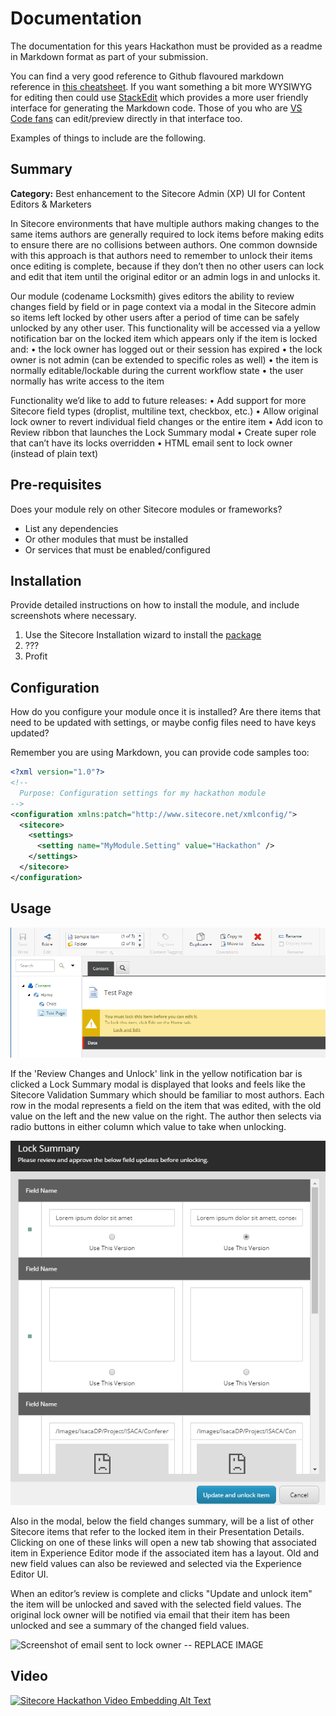 # Documentation

The documentation for this years Hackathon must be provided as a readme in Markdown format as part of your submission. 

You can find a very good reference to Github flavoured markdown reference in [this cheatsheet](https://github.com/adam-p/markdown-here/wiki/Markdown-Cheatsheet). If you want something a bit more WYSIWYG for editing then could use [StackEdit](https://stackedit.io/app) which provides a more user friendly interface for generating the Markdown code. Those of you who are [VS Code fans](https://code.visualstudio.com/docs/languages/markdown#_markdown-preview) can edit/preview directly in that interface too.

Examples of things to include are the following.

## Summary

**Category:** Best enhancement to the Sitecore Admin (XP) UI for Content Editors & Marketers

In Sitecore environments that have multiple authors making changes to the same items authors are generally required to lock items before making edits to ensure there are no collisions between authors. One common downside with this approach is that authors need to remember to unlock their items once editing is complete, because if they don’t then no other users can lock and edit that item until the original editor or an admin logs in and unlocks it.

Our module (codename Locksmith) gives editors the ability to review changes field by field or in page context via a modal in the Sitecore admin so items left locked by other users after a period of time can be safely unlocked by any other user. This functionality will be accessed via a yellow notification bar on the locked item which appears only if the item is locked and: 
	•	the lock owner has logged out or their session has expired
	•	the lock owner is not admin (can be extended to specific roles as well)
	•	the item is normally editable/lockable during the current workflow state
	•	the user normally has write access to the item

Functionality we’d like to add to future releases: 
	•	Add support for more Sitecore field types (droplist, multiline text, checkbox, etc.)
	•	Allow original lock owner to revert individual field changes or the entire item
	•	Add icon to Review ribbon that launches the Lock Summary modal
	•	Create super role that can’t have its locks overridden
	•	HTML email sent to lock owner (instead of plain text)


## Pre-requisites

Does your module rely on other Sitecore modules or frameworks?

- List any dependencies
- Or other modules that must be installed
- Or services that must be enabled/configured

## Installation

Provide detailed instructions on how to install the module, and include screenshots where necessary.

1. Use the Sitecore Installation wizard to install the [package](#link-to-package)
2. ???
3. Profit

## Configuration

How do you configure your module once it is installed? Are there items that need to be updated with settings, or maybe config files need to have keys updated?

Remember you are using Markdown, you can provide code samples too:

```xml
<?xml version="1.0"?>
<!--
  Purpose: Configuration settings for my hackathon module
-->
<configuration xmlns:patch="http://www.sitecore.net/xmlconfig/">
  <sitecore>
    <settings>
      <setting name="MyModule.Setting" value="Hackathon" />
    </settings>
  </sitecore>
</configuration>
```

## Usage

![Screenshot of Notification Bar](images/notification-lock.png?raw=true "Notification Lock")

If the 'Review Changes and Unlock' link in the yellow notification bar is clicked a Lock Summary modal is displayed that looks and feels like the Sitecore Validation Summary which should be familiar to most authors. 
Each row in the modal represents a field on the item that was edited, with the old value on the left and the new value on the right. 
The author then selects via radio buttons in either column which value to take when unlocking.

![Screenshot of Lock Summary in modal](images/lock-summary-modal.png?raw=true "Lock Summary Modal")

Also in the modal, below the field changes summary, will be a list of other Sitecore items that refer to the locked item in their Presentation Details. 
Clicking on one of these links will open a new tab showing that associated item in Experience Editor mode if the associated item has a layout. 
Old and new field values can also be reviewed and selected via the Experience Editor UI.

When an editor’s review is complete and clicks "Update and unlock item" the item will be unlocked and saved with the selected field values. 
The original lock owner will be notified via email that their item has been unlocked and see a summary of the changed field values.

![Screenshot of email sent to lock owner -- REPLACE IMAGE](images/hackathon.png?raw=true "Hackathon Logo")

## Video

[![Sitecore Hackathon Video Embedding Alt Text](https://img.youtube.com/vi/H1VFDUrPro8/0.jpg)](https://www.youtube.com/watch?v=H1VFDUrPro8)
